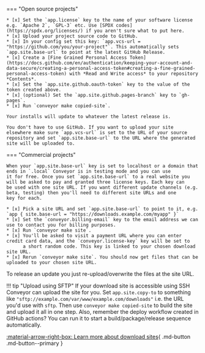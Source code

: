 === "Open source projects"

    * [x] Set the `app.license` key to the name of your software license e.g. `Apache 2`, `GPL-3` etc. Use [SPDX codes](https://spdx.org/licenses/) if you aren't sure what to put here.
    * [x] Upload your project source code to GitHub. 
    * [x] In your config set this key: `app.vcs-url = "https://github.com/you/your-project"`. This automatically sets `app.site.base-url` to point at the latest GitHub Release.
    * [x] Create a [Fine Grained Personal Access Token](https://docs.github.com/en/authentication/keeping-your-account-and-data-secure/creating-a-personal-access-token#creating-a-fine-grained-personal-access-token) with *Read and Write access* to your repository *Contents*.
    * [x] Set the `app.site.github.oauth-token` key to the value of the token created above.
    * [x] (optional) Set the `app.site.github.pages-branch` key to `gh-pages`.
    * [x] Run `conveyor make copied-site`.
    
    Your installs will update to whatever the latest release is.

    You don't have to use GitHub. If you want to upload your site elsewhere make sure `app.vcs-url` is set to the URL of your source 
    repository and set `app.site.base-url` to the URL where the generated site will be uploaded to. 

=== "Commercial projects"

    When your `app.site.base-url` key is set to localhost or a domain that ends in `.local` Conveyor is in testing mode and you can use 
    it for free. Once you set `app.site.base-url` to a real website you will be asked to pay and granted three license keys. Each key can 
    be used with one site URL. If you want different update channels (e.g. beta, testing) then you'll need to different site URLs and one 
    key for each.

    * [x] Pick a site URL and set `app.site.base-url` to point to it, e.g. `app { site.base-url = "https://downloads.example.com/myapp" }`
    * [x] Set the `conveyor.billing-email` key to the email address we can use to contact you for billing purposes. 
    * [x] Run `conveyor make site`.
    * [x] You'll be asked to visit a payment URL where you can enter credit card data, and the `conveyor.license-key` key will be set to
          a short random code. This key is linked to your chosen download site URL.
    * [x] Rerun `conveyor make site`. You should now get files that can be uploaded to your chosen site URL.

To release an update you just re-upload/overwrite the files at the site URL.

!!! tip "Upload using SFTP"
    If your download site is accessible using SSH Conveyor can upload the site for you.
    Set `app.site.copy-to` to something like `"sftp://example.com/var/www/example.com/downloads"` i.e. the URL you'd use with `sftp`.
    Then use `conveyor make copied-site` to build the site and upload it all in one step. Also, remember the deploy workflow created in
    GitHub actions? You can run it to start a build/package/release sequence automatically.


[ :material-arrow-right-box: Learn more about download sites](../../configs/download-pages.md){ .md-button .md-button--primary }
